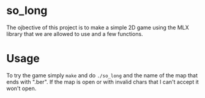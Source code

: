 # so_long

The ojbective of this project is to make a simple 2D game using the MLX library that we are allowed to use and a few functions.

# Usage

To try the game simply ``make`` and do ``./so_long`` and the name of the map that ends with ".ber". If the map is open or with
invalid chars that I can't accept it won't open.

